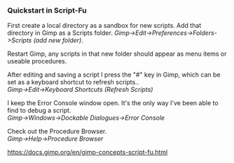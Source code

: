 ### Quickstart in Script-Fu

First create a local directory as a sandbox for new scripts. Add that directory in Gimp as a Scripts folder.
*Gimp->Edit->Preferences->Folders->Scripts (add new folder).*

Restart Gimp, any scripts in that new folder should appear as menu items
or useable procedures.

After editing and saving a script I press the "#" key in Gimp,
which can be set as a keyboard shortcut to refresh scripts..
\
*Gimp->Edit->Keyboard Shortcuts (Refresh Scripts)*

I keep the Error Console window open. It's the only way I've been able to find to debug a script.\
*Gimp->Windows->Dockable Dialogues->Error Console*

Check out the Procedure Browser.
\
*Gimp->Help->Procedure Browser*


https://docs.gimp.org/en/gimp-concepts-script-fu.html
